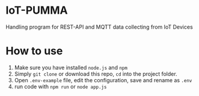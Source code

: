 # IoT-PUMMA
Handling program for REST-API and MQTT data collecting from IoT Devices

# How to use
1. Make sure you have installed <code>node.js</code> and <code>npm</code>
2. Simply <code>git clone</code> or download this repo, <code>cd</code> into the project folder.
3. Open <code>.env-example</code> file, edit the configuration, save and rename as <code>.env</code>
3. run code with <code>npm run</code> or <code>node app.js</code>

